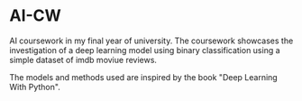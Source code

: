 # AI-CW
AI coursework in my final year of university.
The coursework showcases the investigation of a deep learning model using binary classification using a simple dataset of imdb moviue reviews.

The models and methods used are inspired by the book "Deep Learning With Python".
